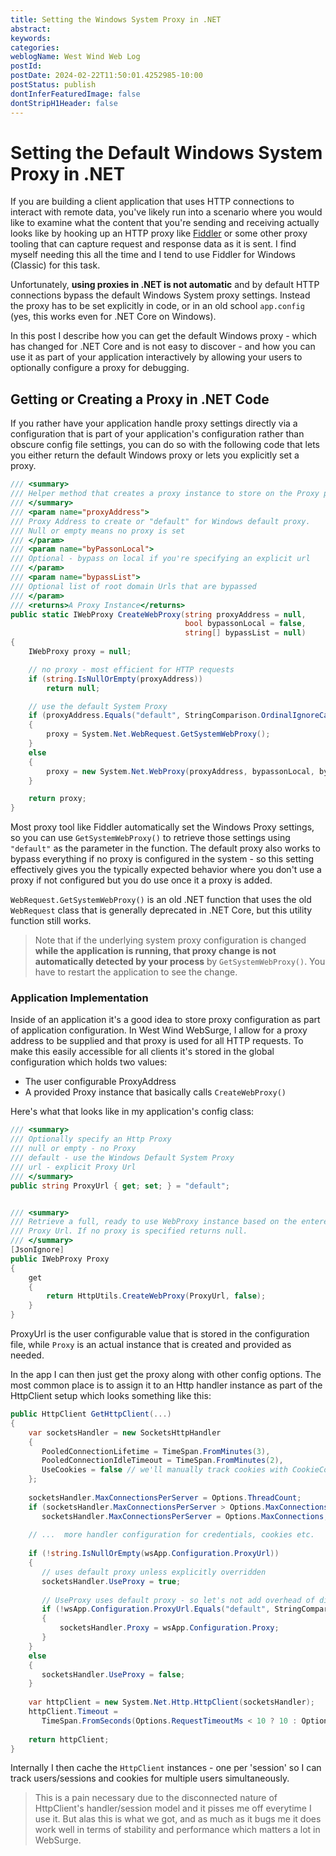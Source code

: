 ```yaml
---
title: Setting the Windows System Proxy in .NET
abstract: 
keywords: 
categories: 
weblogName: West Wind Web Log
postId: 
postDate: 2024-02-22T11:50:01.4252985-10:00
postStatus: publish
dontInferFeaturedImage: false
dontStripH1Header: false
---
```

# Setting the Default Windows System Proxy in .NET
If you are building a client application that uses HTTP connections to interact with remote data, you've likely run into a scenario where you would like to examine what the content that you're sending and receiving actually looks like by hooking up an HTTP proxy like [Fiddler](https://www.telerik.com/fiddler/fiddler-classic) or some other proxy tooling that can capture request and response data as it is sent. I find myself needing this all the time and I tend to use Fiddler for Windows (Classic) for this task.

Unfortunately, **using proxies in .NET is not automatic** and by default HTTP connections bypass the default Windows System proxy settings. Instead the proxy has to be set explicitly in code, or in an old school `app.config` (yes, this works even for .NET Core on Windows).

In this post I describe how you can get the default Windows proxy - which has changed for .NET Core and is not easy to discover - and how you can use it as part of your application interactively by allowing your users to optionally configure a proxy for debugging.

## Getting or Creating a Proxy in .NET Code
If you rather have your application handle proxy settings directly via a configuration that is part of your application's configuration rather than obscure config file settings, you can do so with the following code that lets you either return the default Windows proxy or lets you explicitly set a proxy.

```csharp
/// <summary>
/// Helper method that creates a proxy instance to store on the Proxy property
/// </summary>
/// <param name="proxyAddress">
/// Proxy Address to create or "default" for Windows default proxy.
/// Null or empty means no proxy is set
/// </param>
/// <param name="byPassonLocal">
/// Optional - bypass on local if you're specifying an explicit url
/// </param>
/// <param name="bypassList">
/// Optional list of root domain Urls that are bypassed
/// </param>
/// <returns>A Proxy Instance</returns>
public static IWebProxy CreateWebProxy(string proxyAddress = null, 
                                       bool bypassonLocal = false, 
                                       string[] bypassList = null)
{
    IWebProxy proxy = null;

    // no proxy - most efficient for HTTP requests
    if (string.IsNullOrEmpty(proxyAddress))
        return null;

    // use the default System Proxy 
    if (proxyAddress.Equals("default", StringComparison.OrdinalIgnoreCase))
    {
        proxy = System.Net.WebRequest.GetSystemWebProxy();
    }
    else
    {
        proxy = new System.Net.WebProxy(proxyAddress, bypassonLocal, bypassList);
    }

    return proxy;
}
```

Most proxy tool like Fiddler automatically set the Windows Proxy settings, so you can use `GetSystemWebProxy()` to retrieve those settings using `"default"` as the parameter in the function. The default proxy also works to bypass everything if no proxy is configured in the system - so this setting effectively gives you the typically expected behavior where you don't use a proxy if not configured but you do use once it a proxy is added. 

`WebRequest.GetSystemWebProxy()` is an old .NET function that uses the old `WebRequest` class that is generally deprecated in .NET Core, but this utility function still works.

> Note that if the underlying system proxy configuration is changed **while the application is running, that proxy change is not automatically detected by your process** by `GetSystemWebProxy()`. You have to restart the application to see the change.


### Application Implementation
Inside of an application it's a good idea to store proxy configuration as part of application configuration. In West Wind WebSurge, I allow for a proxy address to be supplied and that proxy is used for all HTTP requests. To make this easily accessible for all clients it's stored in the global configuration which holds two values:

* The user configurable ProxyAddress
* A provided Proxy instance that basically calls `CreateWebProxy()`

Here's what that looks like in my application's config class:

```csharp
/// <summary>
/// Optionally specify an Http Proxy
/// null or empty - no Proxy
/// default - use the Windows Default System Proxy  
/// url - explicit Proxy Url
/// </summary>
public string ProxyUrl { get; set; } = "default";


/// <summary>
/// Retrieve a full, ready to use WebProxy instance based on the entered
/// Proxy Url. If no proxy is specified returns null.
/// </summary>
[JsonIgnore]
public IWebProxy Proxy
{
    get
    {
        return HttpUtils.CreateWebProxy(ProxyUrl, false);
    }
}
```

ProxyUrl is the user configurable value that is stored in the configuration file, while  `Proxy` is an actual instance that is created and provided as needed.

In the app I can then just get the proxy along with other config options. The most common place is to assign it to an Http handler instance as part of the HttpClient setup which looks something like this:

```cs
public HttpClient GetHttpClient(...)
{
    var socketsHandler = new SocketsHttpHandler
    {
       PooledConnectionLifetime = TimeSpan.FromMinutes(3),
       PooledConnectionIdleTimeout = TimeSpan.FromMinutes(2),
       UseCookies = false // we'll manually track cookies with CookieContainer
    };
    
    socketsHandler.MaxConnectionsPerServer = Options.ThreadCount;
    if (socketsHandler.MaxConnectionsPerServer > Options.MaxConnections)
       socketsHandler.MaxConnectionsPerServer = Options.MaxConnections;
    
    // ...  more handler configuration for credentials, cookies etc.
    
    if (!string.IsNullOrEmpty(wsApp.Configuration.ProxyUrl))
    {
       // uses default proxy unless explicitly overridden
       socketsHandler.UseProxy = true;
    
       // UseProxy uses default proxy - so let's not add overhead of discovering it again
       if (!wsApp.Configuration.ProxyUrl.Equals("default", StringComparison.OrdinalIgnoreCase))  
       {
           socketsHandler.Proxy = wsApp.Configuration.Proxy;
       }
    }
    else
    {
       socketsHandler.UseProxy = false;
    }
    
    var httpClient = new System.Net.Http.HttpClient(socketsHandler);
    httpClient.Timeout =
       TimeSpan.FromSeconds(Options.RequestTimeoutMs < 10 ? 10 : Options.RequestTimeoutMs);
    
    return httpClient;
}
```

Internally I then cache the `HttpClient` instances - one per 'session' so I can track users/sessions and cookies for multiple users simultaneously. 

> This is a pain necessary due to the disconnected nature of HttpClient's handler/session model and it pisses me off everytime I use it. But alas this is what we got, and as much as it bugs me it does work well in terms of stability and performance which matters a lot in WebSurge.



